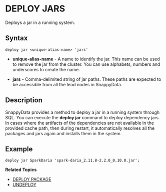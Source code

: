 # DEPLOY JARS

Deploys a jar in a running system.

## Syntax

```pre
deploy jar <unique-alias-name> 'jars'
```
*	**unique-alias-name** - A name to identify the jar. This name can be used to remove the jar from the cluster.  You can use alphabets, numbers and underscores to create the name.

*	**jars** - Comma-delimited string of jar paths. These paths are expected to be accessible from all the lead nodes in SnappyData.

## Description

SnappyData provides a method to deploy a jar in a running system through SQL. You can execute the **deploy jar** command to deploy dependency jars. In cases where the artifacts of the dependencies are not available in the provided cache path, then during restart, it automatically resolves all the packages and jars again and installs them in the system.

## Example 

```
deploy jar SparkDaria 'spark-daria_2.11.8-2.2.0_0.10.0.jar';
```



**Related Topics**</br>

* [DEPLOY PACKAGE](deploy_package.md)
* [UNDEPLOY](undeploy.md)

